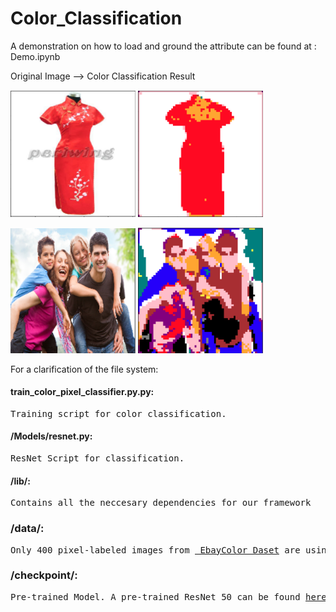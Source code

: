 # Color_Classification

A demonstration on how to load and ground the attribute can be found at : Demo.ipynb

Original Image -->  Color Classification Result
<p float="center">
  <img src="/images/test1.png" width="200" />
  <img src="/images/result1.png" width="200" />
</p>
<p float="center">
  <img src="/images/test2.png" width="200" />
  <img src="/images/result2.png" width="200" />
</p>

For a clarification of the file system:

#### train_color_pixel_classifier.py.py:
<pre>Training script for color classification.</pre>


#### /Models/resnet.py:
<pre>ResNet Script for classification.</pre>

#### /lib/:
<pre>Contains all the neccesary dependencies for our framework</pre>

### /data/:
<pre>Only 400 pixel-labeled images from <a href="http://lear.inrialpes.fr/people/vandeweijer/data.html"> EbayColor Daset</a> are using for training. (18 MB)</pre>
 
### /checkpoint/:
<pre>Pre-trained Model. A pre-trained ResNet 50 can be found <a href="https://drive.google.com/file/d/1eXfOv3pxSNVTDtKPbSH-RI9lDor0UQ3v/view?usp=sharing">here</a>.</pre>
